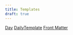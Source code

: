 ```yaml
---
title: Templates
draft: true
---
```

[Day](out/templates/day.md)
[DailyTemplate](out/templates/dailytemplate.md)
[Front Matter](out/templates/front-matter.md)